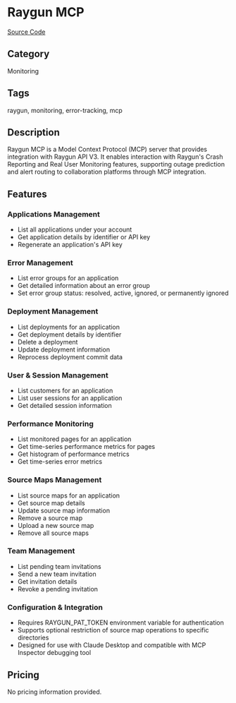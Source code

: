 # Raygun MCP

[Source Code](https://github.com/MindscapeHQ/mcp-server-raygun)

## Category
Monitoring

## Tags
raygun, monitoring, error-tracking, mcp

## Description
Raygun MCP is a Model Context Protocol (MCP) server that provides integration with Raygun API V3. It enables interaction with Raygun's Crash Reporting and Real User Monitoring features, supporting outage prediction and alert routing to collaboration platforms through MCP integration.

## Features

### Applications Management
- List all applications under your account
- Get application details by identifier or API key
- Regenerate an application's API key

### Error Management
- List error groups for an application
- Get detailed information about an error group
- Set error group status: resolved, active, ignored, or permanently ignored

### Deployment Management
- List deployments for an application
- Get deployment details by identifier
- Delete a deployment
- Update deployment information
- Reprocess deployment commit data

### User & Session Management
- List customers for an application
- List user sessions for an application
- Get detailed session information

### Performance Monitoring
- List monitored pages for an application
- Get time-series performance metrics for pages
- Get histogram of performance metrics
- Get time-series error metrics

### Source Maps Management
- List source maps for an application
- Get source map details
- Update source map information
- Remove a source map
- Upload a new source map
- Remove all source maps

### Team Management
- List pending team invitations
- Send a new team invitation
- Get invitation details
- Revoke a pending invitation

### Configuration & Integration
- Requires RAYGUN_PAT_TOKEN environment variable for authentication
- Supports optional restriction of source map operations to specific directories
- Designed for use with Claude Desktop and compatible with MCP Inspector debugging tool

## Pricing
No pricing information provided.
